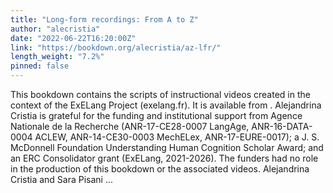 ```yaml
---
title: "Long-form recordings: From A to Z"
author: "alecristia"
date: "2022-06-22T16:20:00Z"
link: "https://bookdown.org/alecristia/az-lfr/"
length_weight: "7.2%"
pinned: false
---
```


This bookdown contains the scripts of instructional videos created in the context of the ExELang Project (exelang.fr). It is available from . Alejandrina Cristia is grateful for the funding and institutional support from Agence Nationale de la Recherche (ANR-17-CE28-0007 LangAge, ANR-16-DATA-0004 ACLEW, ANR-14-CE30-0003 MechELex, ANR-17-EURE-0017); a J. S. McDonnell Foundation Understanding Human Cognition Scholar Award; and an ERC Consolidator grant (ExELang, 2021-2026). The funders had no role in the production of this bookdown or the associated videos. Alejandrina Cristia and Sara Pisani ...
